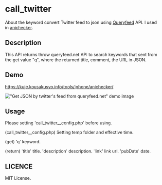 # call_twitter

About the keyword convert Twitter feed to json using [Queryfeed](https://queryfeed.net/ "Queryfeed") API.
I used in [anichecker](https://kuje.kousakusyo.info/tools/anichecker/ "anichecker").

## Description

This API returns throw queryfeed.net API to search keywords that sent from the get value "q", where the returned title, comment, the URL in JSON.

## Demo

<https://kuje.kousakusyo.info/tools/iphone/anichecker/>

!["Get JSON by twitter's feed from queryfeed.net" demo image](https://kuje.kousakusyo.info/tools/anichecker/images/github/20190202anichecker_review_preparation_twitter.jpg)

## Usage

Please setting 'call_twitter__config.php' before using.

(call_twitter__config.php)
Setting temp folder and effective time.

(get)
'q' keyword.

(return)
'title' title.
'description' description.
'link' link url.
'pubDate' date.

## LICENCE

MIT License.
